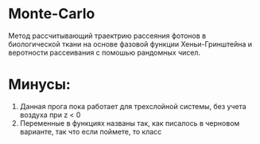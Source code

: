 # Monte-Carlo
Метод рассчитывающий траектрию рассеяния фотонов в биологической ткани на основе фазовой функции Хеньи-Гринштейна и веротности рассеивания с помошью рандомных чисел.
# Минусы:
1) Данная прога пока работает для трехслойной системы, без учета воздуха при z < 0
2) Переменные в функциях названы так, как писалось в черновом варианте, так что если поймете, то класс  
